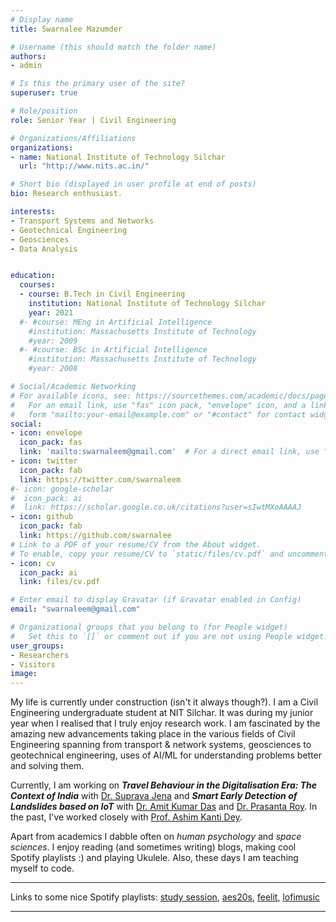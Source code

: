 ```yaml
---
# Display name
title: Swarnalee Mazumder

# Username (this should match the folder name)
authors:
- admin

# Is this the primary user of the site?
superuser: true

# Role/position
role: Senior Year | Civil Engineering

# Organizations/Affiliations
organizations:
- name: National Institute of Technology Silchar
  url: "http://www.nits.ac.in/"

# Short bio (displayed in user profile at end of posts)
bio: Research enthusiast.

interests:
- Transport Systems and Networks
- Geotechnical Engineering
- Geosciences
- Data Analysis


education:
  courses:
  - course: B.Tech in Civil Engineering
    institution: National Institute of Technology Silchar
    year: 2021
  #- #course: MEng in Artificial Intelligence
    #institution: Massachusetts Institute of Technology
    #year: 2009
  #- #course: BSc in Artificial Intelligence
    #institution: Massachusetts Institute of Technology
    #year: 2008

# Social/Academic Networking
# For available icons, see: https://sourcethemes.com/academic/docs/page-builder/#icons
#   For an email link, use "fas" icon pack, "envelope" icon, and a link in the
#   form "mailto:your-email@example.com" or "#contact" for contact widget.
social:
- icon: envelope
  icon_pack: fas
  link: 'mailto:swarnaleem@gmail.com'  # For a direct email link, use "mailto:test@example.org".
- icon: twitter
  icon_pack: fab
  link: https://twitter.com/swarnaleem
#- icon: google-scholar
#  icon_pack: ai
#  link: https://scholar.google.co.uk/citations?user=sIwtMXoAAAAJ
- icon: github
  icon_pack: fab
  link: https://github.com/swarnalee
# Link to a PDF of your resume/CV from the About widget.
# To enable, copy your resume/CV to `static/files/cv.pdf` and uncomment the lines below.
- icon: cv
  icon_pack: ai
  link: files/cv.pdf

# Enter email to display Gravatar (if Gravatar enabled in Config)
email: "swarnaleem@gmail.com"

# Organizational groups that you belong to (for People widget)
#   Set this to `[]` or comment out if you are not using People widget.
user_groups:
- Researchers
- Visitors
image:
---
```

My life is currently under construction (isn't it always though?).
I am a Civil Engineering undergraduate student at NIT Silchar. It was during my junior year when I realised that I truly enjoy research work. I am fascinated by the amazing new advancements taking place in the various fields of Civil Engineering spanning from transport & network systems, geosciences to geotechnical engineering, uses of AI/ML for understanding problems better and solving them.

Currently, I am working on  _**Travel Behaviour in the Digitalisation Era: The Context of India**_ with [Dr. Suprava Jena](http://www.nits.ac.in/departments/civil/civil.php) and _**Smart Early Detection of Landslides based on IoT**_ with [Dr. Amit Kumar Das](http://www.nits.ac.in/departments/civil/civil.php) and [Dr. Prasanta Roy](http://www.nits.ac.in/departments/electrical/electrical.php).
In the past, I've worked closely with [Prof. Ashim Kanti Dey](http://www.nits.ac.in/departments/civil/civil.php).


Apart from academics I dabble often on *human psychology* and *space sciences*. I enjoy reading (and sometimes writing) blogs, making cool Spotify playlists :) and playing Ukulele. Also, these days I am teaching myself to code.

---
Links to some nice Spotify playlists:
[study session](https://open.spotify.com/playlist/6rJem2tnmvaqlN02pYIYLq?si=wgTqQIX4TeevVXWj4LZctA), [aes20s](https://open.spotify.com/playlist/5k1EnDU3hQqh5NKrqtbOGu?si=DyGkQ0FnR-SAawel7t6s6Q), [feelit](https://open.spotify.com/playlist/22qdrLyXHUFxPUCYN1o1SS?si=lTptfACsQR6WS65XPfB2Pw), [lofimusic](https://open.spotify.com/playlist/0vvXsWCC9xrXsKd4FyS8kM?si=daXekwyUSkiDe45OneNGgQ)

---
